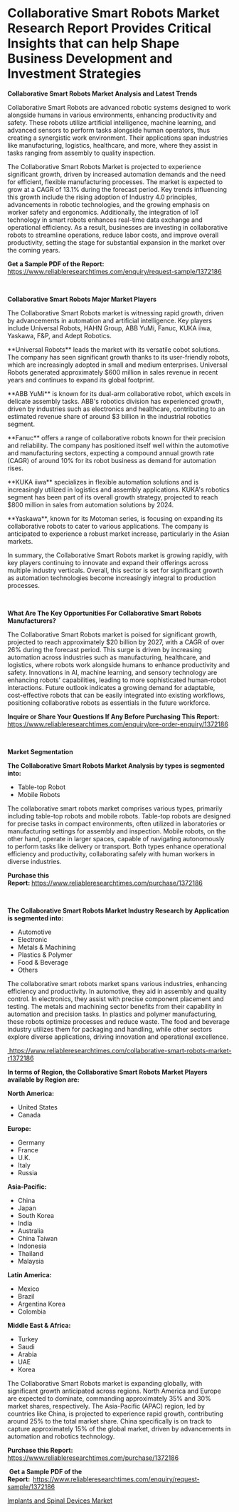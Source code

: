 <p><h1>Collaborative Smart Robots Market Research Report Provides Critical Insights that can help Shape Business Development and Investment Strategies</h1></p><p><strong>Collaborative Smart Robots Market Analysis and Latest Trends</strong></p>
<p><p>Collaborative Smart Robots are advanced robotic systems designed to work alongside humans in various environments, enhancing productivity and safety. These robots utilize artificial intelligence, machine learning, and advanced sensors to perform tasks alongside human operators, thus creating a synergistic work environment. Their applications span industries like manufacturing, logistics, healthcare, and more, where they assist in tasks ranging from assembly to quality inspection.</p><p>The Collaborative Smart Robots Market is projected to experience significant growth, driven by increased automation demands and the need for efficient, flexible manufacturing processes. The market is expected to grow at a CAGR of 13.1% during the forecast period. Key trends influencing this growth include the rising adoption of Industry 4.0 principles, advancements in robotic technologies, and the growing emphasis on worker safety and ergonomics. Additionally, the integration of IoT technology in smart robots enhances real-time data exchange and operational efficiency. As a result, businesses are investing in collaborative robots to streamline operations, reduce labor costs, and improve overall productivity, setting the stage for substantial expansion in the market over the coming years.</p></p>
<p><strong>Get a Sample PDF of the Report:&nbsp;</strong> <a href="https://www.reliableresearchtimes.com/enquiry/request-sample/1372186?utm_campaign=3551&utm_medium=2&utm_source=Github&utm_content=ia&utm_term=22032025&utm_id=collaborative-smart-robots">https://www.reliableresearchtimes.com/enquiry/request-sample/1372186</a></p>
<p>&nbsp;</p>
<p><strong>Collaborative Smart Robots Major Market Players</strong></p>
<p><p>The Collaborative Smart Robots market is witnessing rapid growth, driven by advancements in automation and artificial intelligence. Key players include Universal Robots, HAHN Group, ABB YuMi, Fanuc, KUKA iiwa, Yaskawa, F&P, and Adept Robotics.</p><p>**Universal Robots** leads the market with its versatile cobot solutions. The company has seen significant growth thanks to its user-friendly robots, which are increasingly adopted in small and medium enterprises. Universal Robots generated approximately $600 million in sales revenue in recent years and continues to expand its global footprint.</p><p>**ABB YuMi** is known for its dual-arm collaborative robot, which excels in delicate assembly tasks. ABB's robotics division has experienced growth, driven by industries such as electronics and healthcare, contributing to an estimated revenue share of around $3 billion in the industrial robotics segment.</p><p>**Fanuc** offers a range of collaborative robots known for their precision and reliability. The company has positioned itself well within the automotive and manufacturing sectors, expecting a compound annual growth rate (CAGR) of around 10% for its robot business as demand for automation rises.</p><p>**KUKA iiwa** specializes in flexible automation solutions and is increasingly utilized in logistics and assembly applications. KUKA's robotics segment has been part of its overall growth strategy, projected to reach $800 million in sales from automation solutions by 2024.</p><p>**Yaskawa**, known for its Motoman series, is focusing on expanding its collaborative robots to cater to various applications. The company is anticipated to experience a robust market increase, particularly in the Asian markets.</p><p>In summary, the Collaborative Smart Robots market is growing rapidly, with key players continuing to innovate and expand their offerings across multiple industry verticals. Overall, this sector is set for significant growth as automation technologies become increasingly integral to production processes.</p></p>
<p>&nbsp;</p>
<p><strong>What Are The Key Opportunities For Collaborative Smart Robots Manufacturers?</strong></p>
<p><p>The Collaborative Smart Robots market is poised for significant growth, projected to reach approximately $20 billion by 2027, with a CAGR of over 26% during the forecast period. This surge is driven by increasing automation across industries such as manufacturing, healthcare, and logistics, where robots work alongside humans to enhance productivity and safety. Innovations in AI, machine learning, and sensory technology are enhancing robots' capabilities, leading to more sophisticated human-robot interactions. Future outlook indicates a growing demand for adaptable, cost-effective robots that can be easily integrated into existing workflows, positioning collaborative robots as essentials in the future workforce.</p></p>
<p><strong>Inquire or Share Your Questions If Any Before Purchasing This Report:</strong> <a href="https://www.reliableresearchtimes.com/enquiry/pre-order-enquiry/1372186?utm_campaign=3551&utm_medium=2&utm_source=Github&utm_content=ia&utm_term=22032025&utm_id=collaborative-smart-robots">https://www.reliableresearchtimes.com/enquiry/pre-order-enquiry/1372186</a></p>
<p>&nbsp;</p>
<p><strong>Market Segmentation</strong></p>
<p><strong>The Collaborative Smart Robots Market Analysis by types is segmented into:</strong></p>
<p><ul><li>Table-top Robot</li><li>Mobile Robots</li></ul></p>
<p><p>The collaborative smart robots market comprises various types, primarily including table-top robots and mobile robots. Table-top robots are designed for precise tasks in compact environments, often utilized in laboratories or manufacturing settings for assembly and inspection. Mobile robots, on the other hand, operate in larger spaces, capable of navigating autonomously to perform tasks like delivery or transport. Both types enhance operational efficiency and productivity, collaborating safely with human workers in diverse industries.</p></p>
<p><strong>Purchase this Report:&nbsp;</strong><a href="https://www.reliableresearchtimes.com/purchase/1372186?utm_campaign=3551&utm_medium=2&utm_source=Github&utm_content=ia&utm_term=22032025&utm_id=collaborative-smart-robots">https://www.reliableresearchtimes.com/purchase/1372186</a></p>
<p>&nbsp;</p>
<p><strong>The Collaborative Smart Robots Market Industry Research by Application is segmented into:</strong></p>
<p><ul><li>Automotive</li><li>Electronic</li><li>Metals & Machining</li><li>Plastics & Polymer</li><li>Food & Beverage</li><li>Others</li></ul></p>
<p><p>The collaborative smart robots market spans various industries, enhancing efficiency and productivity. In automotive, they aid in assembly and quality control. In electronics, they assist with precise component placement and testing. The metals and machining sector benefits from their capability in automation and precision tasks. In plastics and polymer manufacturing, these robots optimize processes and reduce waste. The food and beverage industry utilizes them for packaging and handling, while other sectors explore diverse applications, driving innovation and operational excellence.</p></p>
<p><a href="https://www.reliableresearchtimes.com/collaborative-smart-robots-market-r1372186?utm_campaign=3551&utm_medium=2&utm_source=Github&utm_content=ia&utm_term=22032025&utm_id=collaborative-smart-robots">&nbsp;https://www.reliableresearchtimes.com/collaborative-smart-robots-market-r1372186</a></p>
<p><strong>In terms of Region, the Collaborative Smart Robots Market Players available by Region are:</strong></p>
<p>
    <p> <strong> North America: </strong>
        <ul>
            <li>United States</li>
            <li>Canada</li>
        </ul>
        </p> 
    <p> <strong> Europe: </strong>
        <ul>
            <li>Germany</li>
            <li>France</li>
            <li>U.K.</li>
            <li>Italy</li>
            <li>Russia</li>
        </ul>
        </p> 
    <p> <strong> Asia-Pacific: </strong>
        <ul>
            <li>China</li>
            <li>Japan</li>
            <li>South Korea</li>
            <li>India</li>
            <li>Australia</li>
            <li>China Taiwan</li>
            <li>Indonesia</li>
            <li>Thailand</li>
            <li>Malaysia</li>
        </ul>
        </p> 
    <p> <strong> Latin America: </strong>
        <ul>
            <li>Mexico</li>
            <li>Brazil</li>
            <li>Argentina Korea</li>
            <li>Colombia</li>
        </ul>
        </p> 
    <p> <strong> Middle East & Africa: </strong>
        <ul>
            <li>Turkey</li>
            <li>Saudi</li>
            <li>Arabia</li>
            <li>UAE</li>
            <li>Korea</li>
        </ul>
    </p>
    </p>
<p><p>The Collaborative Smart Robots market is expanding globally, with significant growth anticipated across regions. North America and Europe are expected to dominate, commanding approximately 35% and 30% market shares, respectively. The Asia-Pacific (APAC) region, led by countries like China, is projected to experience rapid growth, contributing around 25% to the total market share. China specifically is on track to capture approximately 15% of the global market, driven by advancements in automation and robotics technology.</p></p>
<p><strong>Purchase this Report: </strong><a href="https://www.reliableresearchtimes.com/purchase/1372186?utm_campaign=3551&utm_medium=2&utm_source=Github&utm_content=ia&utm_term=22032025&utm_id=collaborative-smart-robots">https://www.reliableresearchtimes.com/purchase/1372186</a></p>
<p>&nbsp;<strong>Get a Sample PDF of the Report:&nbsp;&nbsp;</strong><a href="https://www.reliableresearchtimes.com/enquiry/request-sample/1372186?utm_campaign=3551&utm_medium=2&utm_source=Github&utm_content=ia&utm_term=22032025&utm_id=collaborative-smart-robots">https://www.reliableresearchtimes.com/enquiry/request-sample/1372186</a></p>
<p><strong></strong></p>
<p><p><a href="https://github.com/rreynagjysma65/Market-Research-Report-List-1/blob/main/implants-and-spinal-devices-market.md?utm_campaign=3551&utm_medium=2&utm_source=Github&utm_content=ia&utm_term=22032025&utm_id=collaborative-smart-robots">Implants and Spinal Devices Market</a></p></p>
